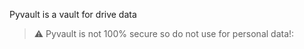 
Pyvault is a vault for drive data


> :warning: Pyvault is not 100% secure so do not use for personal data!:
